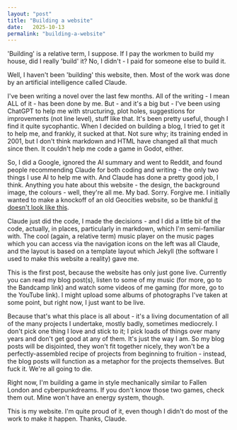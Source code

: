 ```yaml
---
layout: "post"
title: "Building a website"
date:   2025-10-13
permalink: "building-a-website"
---
```

'Building' is a relative term, I suppose. If I pay the workmen to build my house, did I really 'build' it? No, I didn't - I paid for someone else to build it.

Well, I haven't been 'building' this website, then. Most of the work was done by an artificial intelligence called Claude.

I've been writing a novel over the last few months. All of the writing - I mean ALL of it - has been done by me. But - and it's a big but - I've been using ChatGPT to help me with structuring, plot holes, suggestions for improvements (not line level), stuff like that. It's been pretty useful, though I find it quite sycophantic. When I decided on building a blog, I tried to get it to help me, and frankly, it sucked at that. Not sure why; its training ended in 2001, but I don't think markdown and HTML have changed all that much since then. It couldn't help me code a game in Godot, either.

So, I did a Google, ignored the AI summary and went to Reddit, and found people recommending Claude for both coding and writing - the only two things I use AI to help me with. And Claude has done a pretty good job, I think. Anything you hate about this website - the design, the background image, the colours - well, they're all me. My bad. Sorry. Forgive me. I initially wanted to make a knockoff of an old Geocities website, so be thankful <a href="https://makefrontendshitagain.party/">it doesn't look like this</a>.

Claude just did the code, I made the decisions - and I did a little bit of the code, actually, in places, particularly in markdown, which I'm semi-familiar with. The cool (again, a relative term) music player on the music pages which you can access via the navigation icons on the left was all Claude, and the layout is based on a template layout which Jekyll  (the software I used to make this website a reality) gave me.

This is the first post, because the website has only just gone live. Currently you can read my blog post(s), listen to some of my music (for more, go to the Bandcamp link) and watch some videos of me gaming (for more, go to the YouTube link). I might upload some albums of photographs I've taken at some point, but right now, I just want to be live.

Because that's what this place is all about - it's a living documentation of all of the many projects I undertake, mostly badly, sometimes mediocrely. I don't pick one thing I love and stick to it; I pick loads of things over many years and don't get good at any of them. It's just the way I am. So my blog posts will be disjointed, they won't fit together nicely, they won't be a perfectly-assembled recipe of projects from beginning to fruition - instead, the blog posts will function as a metaphor for the projects themselves. But fuck it. We're all going to die.

Right now, I'm building a game in style mechanically similar to Fallen London and cyberpunkdreams. If you don't know those two games, check them out. Mine won't have an energy system, though.

This is my website. I'm quite proud of it, even though I didn't do most of the work to make it happen. Thanks, Claude.